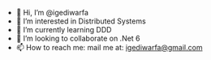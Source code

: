 - 👋 Hi, I’m @igediwarfa
- 👀 I’m interested in Distributed Systems
- 🌱 I’m currently learning DDD
- 💞️ I’m looking to collaborate on .Net 6
- 📫 How to reach me: mail me at: igediwarfa@gmail.com

<!---
igediwarfa/igediwarfa is a ✨ special ✨ repository because its `README.md` (this file) appears on your GitHub profile.
You can click the Preview link to take a look at your changes.
--->
